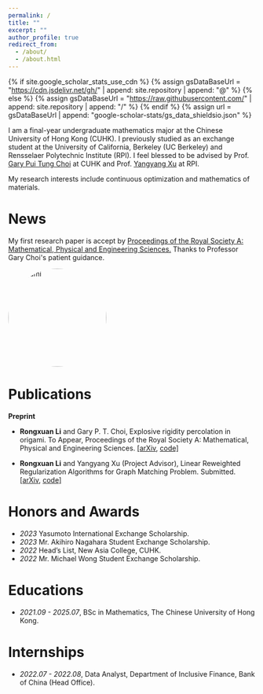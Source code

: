 ```yaml
---
permalink: /
title: ""
excerpt: ""
author_profile: true
redirect_from: 
  - /about/
  - /about.html
---
```


{% if site.google_scholar_stats_use_cdn %}
{% assign gsDataBaseUrl = "https://cdn.jsdelivr.net/gh/" | append: site.repository | append: "@" %}
{% else %}
{% assign gsDataBaseUrl = "https://raw.githubusercontent.com/" | append: site.repository | append: "/" %}
{% endif %}
{% assign url = gsDataBaseUrl | append: "google-scholar-stats/gs_data_shieldsio.json" %}

<span class='anchor' id='about-me'></span>

I am a final-year undergraduate mathematics major at the Chinese University of Hong Kong (CUHK). I previously studied as an exchange student at the University of California, Berkeley (UC Berkeley) and Rensselaer Polytechnic Institute (RPI). I feel blessed to be advised by Prof. [Gary Pui Tung Choi](https://www.math.cuhk.edu.hk/~ptchoi/index.html) at CUHK and Prof. [Yangyang Xu](https://xu-yangyang.github.io/index.html) at RPI.

My research interests include continuous optimization and mathematics of materials.

# News
My first research paper is accept by [Proceedings of the Royal Society A: Mathematical, Physical and Engineering Sciences.](https://royalsocietypublishing.org/journal/rspa) Thanks to Professor Gary Choi's patient guidance.

<img src="/origami.pdf" alt="origami" style="width: 200px; border-radius: 50%;">

# Publications

**Preprint**
- **Rongxuan Li** and Gary P. T. Choi, Explosive rigidity percolation in origami. To Appear, Proceedings of the Royal Society A: Mathematical, Physical and Engineering Sciences. [\[arXiv](https://arxiv.org/abs/2410.13945), [code\]](https://github.com/garyptchoi/origami-explosive-percolation/blob/main/README.md)

-  **Rongxuan Li** and Yangyang Xu (Project Advisor), Linear Reweighted Regularization Algorithms for Graph Matching Problem. Submitted. [\[arXiv](https://arxiv.org/abs/2503.24329), [code\]](https://github.com/rongxuan-li/graph-match)



# Honors and Awards
- *2023* Yasumoto International Exchange Scholarship. 
- *2023* Mr. Akihiro Nagahara Student Exchange Scholarship.
- *2022* Head’s List, New Asia College, CUHK. 
- *2022* Mr. Michael Wong Student Exchange Scholarship. 

# Educations
- *2021.09 - 2025.07*, BSc in Mathematics, The Chinese University of Hong Kong.
  


# Internships
- *2022.07 - 2022.08*, Data Analyst, Department of Inclusive Finance, Bank of China (Head Office).
